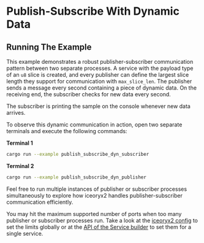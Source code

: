 # Publish-Subscribe With Dynamic Data

## Running The Example

This example demonstrates a robust publisher-subscriber communication
pattern between two separate processes. A service with the payload type of an `u8` slice is
created, and every publisher can define the largest slice length they support for communication
with `max_slice_len`.
The publisher sends a message every second containing a piece of dynamic data. On the
receiving end, the subscriber checks for new data every second.

The subscriber is printing the sample on the console whenever new data arrives.

To observe this dynamic communication in action, open two separate terminals
and execute the following commands:

**Terminal 1**

```sh
cargo run --example publish_subscribe_dyn_subscriber
```

**Terminal 2**

```sh
cargo run --example publish_subscribe_dyn_publisher
```

Feel free to run multiple instances of publisher or subscriber processes
simultaneously to explore how iceoryx2 handles publisher-subscriber communication
efficiently.

You may hit the maximum supported number of ports when too many publisher or
subscriber processes run. Take a look at the [iceoryx2 config](../../../config) to set the
limits globally or at the
[API of the Service builder](https://docs.rs/iceoryx2/latest/iceoryx2/service/index.html)
to set them for a single service.
